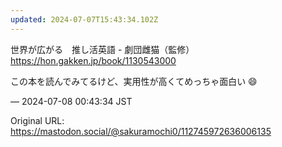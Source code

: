 ```yaml
---
updated: 2024-07-07T15:43:34.102Z
---
```


<p>世界が広がる　推し活英語 - 劇団雌猫（監修）<br /> <a href="https://hon.gakken.jp/book/1130543000" target="_blank" rel="nofollow noopener noreferrer" translate="no"><span class="invisible">https://</span><span class="">hon.gakken.jp/book/1130543000</span><span class="invisible"></span></a></p><p>この本を読んでみてるけど、実用性が高くてめっちゃ面白い 😄</p>

&mdash; 2024-07-08 00:43:34 JST

Original URL: https://mastodon.social/@sakuramochi0/112745972636006135
